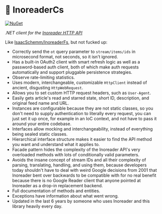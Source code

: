 📰 InoreaderCs
===

[![NuGet](https://img.shields.io/nuget/v/InoreaderCs?logo=nuget&color=informational)](https://www.nuget.org/packages/InoreaderCs)

*.NET client for the [Inoreader HTTP API](https://www.inoreader.com/developers/)*

Like [IsaacSchemm/InoreaderFs](https://github.com/IsaacSchemm/InoreaderFs), but not fucked up:

- Correctly send the `ot` query parameter to `stream/items/ids` in microsecond format, not seconds, so it isn't ignored.
- Has a built-in OAuth2 client with smart refresh logic as well as a password-based auth client, both of which make auth requests automatically and support pluggable persistence strategies.
- Observe rate-limiting statistics.
- Uses modern, interchangeable, customizable `HttpClient` instead of ancient, disgusting `HttpWebRequest`.
- Allows you to set custom HTTP request headers, such as `User-Agent`.
- Easily gets article's read and starred state, short ID, description, and original feed name and URL.
- Instances are configurable because they are not static classes, so you don't need to supply authentication to literally every request, you can just set it up once, for example in an IoC context, and not have to pass it around your entire codebase.
- Interfaces allow mocking and interchangeability, instead of everything being sealed static classes.
- Hierarchical interface structure makes it easier to find the API method you want and understand what it applies to.
- Facade pattern hides the complexity of the Inoreader API's very overloaded methods with lots of conditionally valid parameters.
- Avoids the insane concept of stream IDs and all their complexity of parsing, translating, handling, and using them, because developers today shouldn't have to deal with weird Google decisions from 2001 that Inoreader bent over backwards to be compatible with for no real benefit because there is no Google Reader client that anyone pointed at Inoreader as a drop-in replacement backend.
- Full documentation of methods and entities.
- Exceptions have information about what went wrong.
- Updated in the last 6 years by someone who uses Inoreader and this library heavily every day.